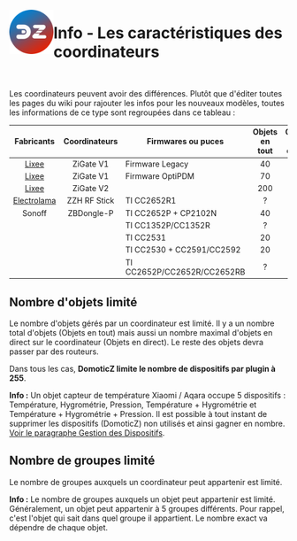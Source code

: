 <a href="Home.md"><img align="left" width="80" height="80" src="../Images/logo_Z4D.png" alt="Logo"></a>

# Info - Les caractéristiques des coordinateurs

</br>

Les coordinateurs peuvent avoir des différences. Plutôt que d'éditer toutes les pages du wiki pour rajouter les infos pour les nouveaux modèles, toutes les informations de ce type sont regroupées dans ce tableau :  

|                  Fabricants                 | Coordinateurs | Firmwares ou puces          | Objets en tout | Objets en direct | Groupes |
|:-------------------------------------------:|:-------------:|-----------------------------|:--------------:|:----------------:|:-------:|
|          [Lixee](https://zigate.fr)         |   ZiGate V1   | Firmware Legacy             |       40       |         ?        |    5    |
|          [Lixee](https://zigate.fr)         |   ZiGate V1   | Firmware OptiPDM            |       70       |        20        |    5    |
|          [Lixee](https://zigate.fr)         |   ZiGate V2   |                             |       200      |        20        |    15   |
| [Electrolama](https://shop.electrolama.com) |  ZZH RF Stick | TI CC2652R1                 |        ?       |         ?        |    ?    |
|                    Sonoff                   |   ZBDongle-P  | TI CC2652P + CP2102N        |       40       |        21        |    ?    |
|                                             |               | TI CC1352P/CC1352R          |        ?       |         ?        |         |
|                                             |               | TI CC2531                   |       20       |         ?        |    ?    |
|                                             |               | TI CC2530 + CC2591/CC2592   |       20       |         ?        |    ?    |
|                                             |               | TI CC2652P/CC2652R/CC2652RB |        ?       |         ?        |    ?    |


## Nombre d'objets limité

Le nombre d'objets gérés par un coordinateur est limité. Il y a un nombre total d'objets (Objets en tout) mais aussi un nombre maximal d'objets en direct sur le coordinateur (Objets en direct). Le reste des objets devra passer par des routeurs.

Dans tous les cas, **DomoticZ limite le nombre de dispositifs par plugin à 255**.

__Info :__ Un objet capteur de température Xiaomi / Aqara occupe 5 dispositifs : Température, Hygrométrie, Pression, Température + Hygrométrie et Température + Hygrométrie + Pression. Il est possible à tout instant de supprimer les dispositifs (DomoticZ) non utilisés et ainsi gagner en nombre. [Voir le paragraphe Gestion des Dispositifs](Tuto_Appairage-objet.md#gestion-des-dispositifs).

## Nombre de groupes limité

Le nombre de groupes auxquels un coordinateur peut appartenir est limité.

__Info :__ Le nombre de groupes auxquels un objet peut appartenir est limité. Généralement, un objet peut appartenir à 5 groupes différents. Pour rappel, c'est l'objet qui sait dans quel groupe il appartient. Le nombre exact va dépendre de chaque objet.

